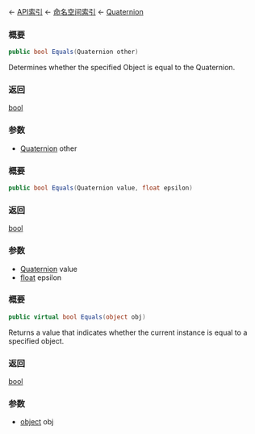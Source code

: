 ← [API索引](Api-Index) ← [命名空间索引](Namespace-Index) ← [Quaternion](VRageMath.Quaternion)

### 概要

```csharp
public bool Equals(Quaternion other)
```

Determines whether the specified Object is equal to the Quaternion.

### 返回

[bool](https://docs.microsoft.com/en-us/dotnet/api/System.Boolean?view=netframework-4.6)

### 参数

* [Quaternion](VRageMath.Quaternion) other
### 概要

```csharp
public bool Equals(Quaternion value, float epsilon)
```

### 返回

[bool](https://docs.microsoft.com/en-us/dotnet/api/System.Boolean?view=netframework-4.6)

### 参数

* [Quaternion](VRageMath.Quaternion) value
* [float](https://docs.microsoft.com/en-us/dotnet/api/System.Single?view=netframework-4.6) epsilon
### 概要

```csharp
public virtual bool Equals(object obj)
```

Returns a value that indicates whether the current instance is equal to a specified object.

### 返回

[bool](https://docs.microsoft.com/en-us/dotnet/api/System.Boolean?view=netframework-4.6)

### 参数

* [object](https://docs.microsoft.com/en-us/dotnet/api/System.Object?view=netframework-4.6) obj
